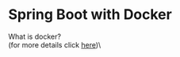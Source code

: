 # Spring Boot with Docker
What is docker?\
(for more details click  [here](https://docs.docker.com/get-started/overview/))\

